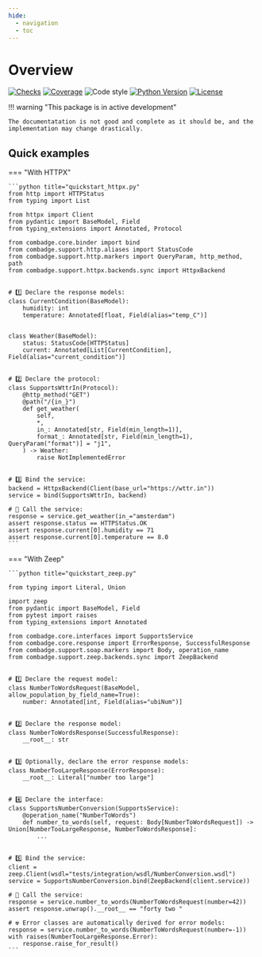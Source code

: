 ```yaml
---
hide:
  - navigation
  - toc
---
```


# Overview

[![Checks](https://img.shields.io/github/checks-status/kpn/combadge/main?logo=github)](https://github.com/kpn/combadge/actions/workflows/check.yaml)
[![Coverage](https://codecov.io/gh/kpn/combadge/branch/main/graph/badge.svg?token=ZAqYAaTXwE)](https://codecov.io/gh/kpn/combadge)
![Code style](https://img.shields.io/badge/code%20style-black-000000.svg)
[![Python Version](https://img.shields.io/pypi/pyversions/combadge?logo=python&logoColor=yellow)](https://pypi.org/project/combadge/)
[![License](https://img.shields.io/github/license/kpn/combadge)](LICENSE)

!!! warning "This package is in active development"

    The documentatation is not good and complete as it should be, and the implementation may change drastically.

## Quick examples

=== "With HTTPX"

    ```python title="quickstart_httpx.py"
    from http import HTTPStatus
    from typing import List

    from httpx import Client
    from pydantic import BaseModel, Field
    from typing_extensions import Annotated, Protocol

    from combadge.core.binder import bind
    from combadge.support.http.aliases import StatusCode
    from combadge.support.http.markers import QueryParam, http_method, path
    from combadge.support.httpx.backends.sync import HttpxBackend


    # 1️⃣ Declare the response models:
    class CurrentCondition(BaseModel):
        humidity: int
        temperature: Annotated[float, Field(alias="temp_C")]


    class Weather(BaseModel):
        status: StatusCode[HTTPStatus]
        current: Annotated[List[CurrentCondition], Field(alias="current_condition")]


    # 2️⃣ Declare the protocol:
    class SupportsWttrIn(Protocol):
        @http_method("GET")
        @path("/{in_}")
        def get_weather(
            self,
            *,
            in_: Annotated[str, Field(min_length=1)],
            format_: Annotated[str, Field(min_length=1), QueryParam("format")] = "j1",
        ) -> Weather:
            raise NotImplementedError


    # 3️⃣ Bind the service:
    backend = HttpxBackend(Client(base_url="https://wttr.in"))
    service = bind(SupportsWttrIn, backend)

    # 🚀 Call the service:
    response = service.get_weather(in_="amsterdam")
    assert response.status == HTTPStatus.OK
    assert response.current[0].humidity == 71
    assert response.current[0].temperature == 8.0
    ```

=== "With Zeep"

    ```python title="quickstart_zeep.py"

    from typing import Literal, Union

    import zeep
    from pydantic import BaseModel, Field
    from pytest import raises
    from typing_extensions import Annotated

    from combadge.core.interfaces import SupportsService
    from combadge.core.response import ErrorResponse, SuccessfulResponse
    from combadge.support.soap.markers import Body, operation_name
    from combadge.support.zeep.backends.sync import ZeepBackend


    # 1️⃣ Declare the request model:
    class NumberToWordsRequest(BaseModel, allow_population_by_field_name=True):
        number: Annotated[int, Field(alias="ubiNum")]


    # 2️⃣ Declare the response model:
    class NumberToWordsResponse(SuccessfulResponse):
        __root__: str


    # 3️⃣ Optionally, declare the error response models:
    class NumberTooLargeResponse(ErrorResponse):
        __root__: Literal["number too large"]


    # 4️⃣ Declare the interface:
    class SupportsNumberConversion(SupportsService):
        @operation_name("NumberToWords")
        def number_to_words(self, request: Body[NumberToWordsRequest]) -> Union[NumberTooLargeResponse, NumberToWordsResponse]:
            ...


    # 5️⃣ Bind the service:
    client = zeep.Client(wsdl="tests/integration/wsdl/NumberConversion.wsdl")
    service = SupportsNumberConversion.bind(ZeepBackend(client.service))

    # 🚀 Call the service:
    response = service.number_to_words(NumberToWordsRequest(number=42))
    assert response.unwrap().__root__ == "forty two "

    # ☢️ Error classes are automatically derived for error models:
    response = service.number_to_words(NumberToWordsRequest(number=-1))
    with raises(NumberTooLargeResponse.Error):
        response.raise_for_result()
    ```
